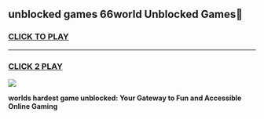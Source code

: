 
## unblocked games 66world Unblocked Games👋
<h3>
<a href="https://premium.freeplayer.one?title=unblocked_games_66world&ref=16F">CLICK TO PLAY</a></h3>
<hr>

<h3>
<a href="https://premium.freeplayer.one?title=unblocked_games_66world&ref=16F">CLICK 2 PLAY</a>
  
</h3>

<a href="https://premium.freeplayer.one?title=unblocked_games_66world&ref=16F/"><img src="https://clearcache.store/games.png"></a>


**worlds hardest game unblocked: Your Gateway to Fun and Accessible Online Gaming**
